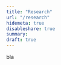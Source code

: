 ```yaml
---
title: "Research"
url: "/research"
hidemeta: true
disableshare: true
summary: 
draft: true
---
```


bla